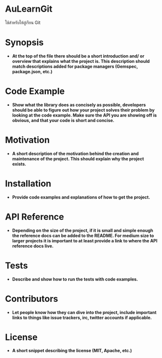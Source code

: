 # AuLearnGit
ใช้สำหรับให้อู๋เรียน Git



# Synopsis                                                                                                             

* **At the top of the file there should be a short introduction and/ or overview that explains what the project is. This description should match descriptions added for package managers (Gemspec, package.json, etc.)**
  
# Code Example

* **Show what the library does as concisely as possible, developers should be able to figure out how your project solves their problem by looking at the code example. Make sure the API you are showing off is obvious, and that your code is short and concise.**

# Motivation                                                                                                

* **A short description of the motivation behind the creation and maintenance of the project. This should explain why the project exists.**

# Installation

* **Provide code examples and explanations of how to get the project.**

# API Reference

* **Depending on the size of the project, if it is small and simple enough the reference docs can be added to the README. For medium size to larger projects it is important to at least provide a link to where the API reference docs live.**

# Tests

* **Describe and show how to run the tests with code examples.**

# Contributors

* **Let people know how they can dive into the project, include important links to things like issue trackers, irc, twitter accounts if applicable.**

# License

* **A short snippet describing the license (MIT, Apache, etc.)**
